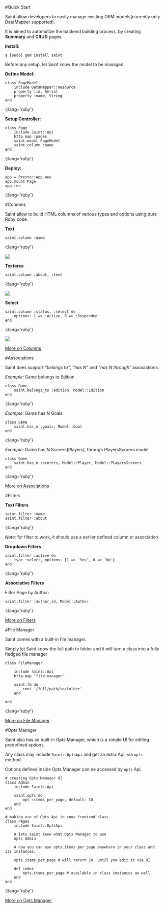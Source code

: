#Quick Start

Saint allow developers to easily manage existing ORM models(currently only DataMapper supported).

It is aimed to automatize the backend building process, by creating **Summary** and **CRUD** pages.

**Install:**

    $ [sudo] gem install saint

Before any setup, let Saint know the model to be managed.

**Define Model:**

    class PageModel
        include DataMapper::Resource
        property :id, Serial
        property :name, String
    end
{:lang='ruby'}

**Setup Controller:**

    class Page
        include Saint::Api
        http.map :pages
        saint.model PageModel
        saint.column :name
    end
{:lang='ruby'}

**Deploy:**

    app = Presto::App.new
    app.mount Page
    app.run
{:lang='ruby'}


#Columns

Saint allow to build HTML columns of various types and options using pure Ruby code.

**Text**

    saint.column :name
{:lang='ruby'}

<div class="screenshot-container">
<img src="http://saintrb.org/screenshots/columns/page-name.png" class="screenshot" />
</div>

**Textarea**

    saint.column :about, :text
{:lang='ruby'}

<div class="screenshot-container">
<img src="http://saintrb.org/screenshots/columns/page-meta_title.png" class="screenshot" />
</div>

**Select**

    saint.column :status, :select do
        options: 1 => :Active, 0 => :Suspended
    end
{:lang='ruby'}

<div class="screenshot-container">
<img src="http://saintrb.org/screenshots/columns/select.png" class="screenshot" />
</div>

[More on Columns](http://saintrb.org/Columns.md)


#Associations

Saint does support *"belongs to"*, *"has N"* and *"has N through"* associations.

*Example:* Game belongs to Edition

    class Game
        saint.belongs_to :edition, Model::Edition
    end
{:lang='ruby'}

*Example:*  Game has N Goals

    class Game
        saint.has_n :goals, Model::Goal
    end
{:lang='ruby'}

*Example:* Game has N Scorers(Players), through PlayersScorers model

    class Game
        saint.has_n :scorers, Model::Player, Model::PlayersScorers
    end
{:lang='ruby'}

[More on Associations](http://saintrb.org/Associations.md)

#Filters

**Text Filters**

    saint.filter :name
    saint.filter :about
{:lang='ruby'}

*Note:* for filter to work, it should use a earlier defined column or association.

**Dropdown Filters**

    saint.filter :active do
        type :select, options: {1 => 'Yes', 0 => 'No'}
    end
{:lang='ruby'}

**Associative Filters**

Filter Page by Author:

    saint.filter :author_id, Model::Author
{:lang='ruby'}

[More on Filters](http://saintrb.org/Filters.md)

#File Manager

Saint comes with a built-in file manager.

Simply let Saint know the full path to folder and it will turn a class into a fully fledged file manager

    class FileManager

        include Saint::Api
        http.map 'file-manager'

        saint.fm do
            root '/full/path/to/folder'
        end

    end
{:lang='ruby'}

[More on File Manager](http://saintrb.org/FileManager.md)


#Opts Manager

Saint also has an built-in Opts Manager, which is a simple UI for editing predefined options.

Any class may include `Saint::OptsApi` and get an extra Api, via `opts` method.

Options defined inside Opts Manager can be accessed by `opts` Api.

    # creating Opts Manager UI
    class Admin
        include Saint::Api

        saint.opts do
            opt :items_per_page, default: 10
        end
    end

    # making use of Opts Api in some frontend class
    class Pages
        include Saint::OptsApi

        # lets saint know what Opts Manager to use
        opts Admin

        # now you can use opts.items_per_page anywhere in your class and its instances.

        opts.items_per_page # will return 10, until you edit it via UI

        def index
            opts.items_per_page # available in class instances as well
        end
    end
{:lang='ruby'}

[More on Opts Manager](http://saintrb.org/OptsManager.md)
